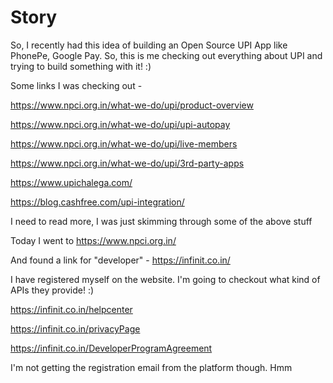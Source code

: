 # Story

So, I recently had this idea of building an Open Source UPI App like PhonePe, Google Pay. So, this is me checking out everything about UPI and trying to build something with it! :)

Some links I was checking out -

https://www.npci.org.in/what-we-do/upi/product-overview

https://www.npci.org.in/what-we-do/upi/upi-autopay

https://www.npci.org.in/what-we-do/upi/live-members

https://www.npci.org.in/what-we-do/upi/3rd-party-apps

https://www.upichalega.com/

https://blog.cashfree.com/upi-integration/

I need to read more, I was just skimming through some of the above stuff

Today I went to
https://www.npci.org.in/

And found a link for "developer" - https://infinit.co.in/

I have registered myself on the website. I'm going to checkout what kind of APIs
they provide! :)

https://infinit.co.in/helpcenter

https://infinit.co.in/privacyPage

https://infinit.co.in/DeveloperProgramAgreement

I'm not getting the registration email from the platform though. Hmm
